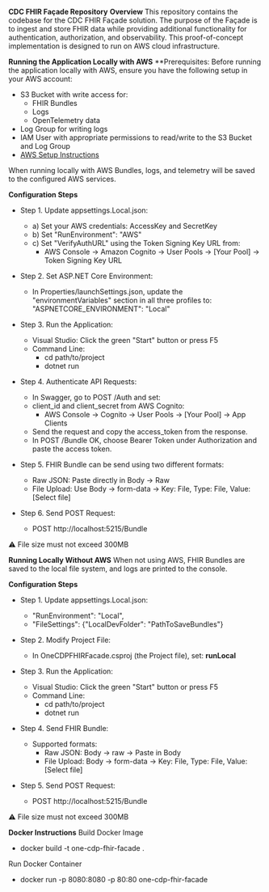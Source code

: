 **CDC FHIR Façade Repository**
**Overview**
This repository contains the codebase for the CDC FHIR Façade solution. The purpose of the Façade is to ingest and store FHIR data while providing additional functionality for authentication, authorization, and observability. This proof-of-concept implementation is designed to run on AWS cloud infrastructure.

**Running the Application Locally with AWS**
**Prerequisites:
Before running the application locally with AWS, ensure you have the following setup in your AWS account:
- S3 Bucket with write access for:
    - FHIR Bundles
    - Logs
    - OpenTelemetry data
- Log Group for writing logs
- IAM User with appropriate permissions to read/write to the S3 Bucket and Log Group
- [AWS Setup Instructions](https://docs.aws.amazon.com/AmazonS3/latest/userguide/walkthrough1.html)

When running locally with AWS Bundles, logs, and telemetry will be saved to the configured AWS services.

**Configuration Steps**
- Step 1. Update appsettings.Local.json:
     - a) Set your AWS credentials: AccessKey and SecretKey
     - b) Set "RunEnvironment": "AWS"
     - c) Set "VerifyAuthURL" using the Token Signing Key URL from:
         - AWS Console → Amazon Cognito → User Pools → [Your Pool] → Token  Signing Key URL

- Step 2. Set ASP.NET Core Environment:
    - In Properties/launchSettings.json, update the "environmentVariables" section in all three profiles to: "ASPNETCORE_ENVIRONMENT": "Local"

- Step 3. Run the Application:
    - Visual Studio: Click the green "Start" button or press F5
    - Command Line:
      - cd path/to/project
      - dotnet run
  
- Step 4. Authenticate API Requests:
    - In Swagger, go to POST /Auth and set:
    - client_id and client_secret from AWS Cognito:
        - AWS Console → Cognito → User Pools → [Your Pool] → App Clients
    - Send the request and copy the access_token from the response.
    - In POST /Bundle OK, choose Bearer Token under Authorization and paste the access token.

- Step 5. FHIR Bundle can be send using two different formats:
    - Raw JSON: Paste directly in Body → Raw
    - File Upload: Use Body → form-data → Key: File, Type: File, Value: [Select file]

- Step 6. Send POST Request:
    - POST http://localhost:5215/Bundle

⚠️ File size must not exceed 300MB

**Running Locally Without AWS**
When not using AWS, FHIR Bundles are saved to the local file system, and logs are printed to the console.

**Configuration Steps**
- Step 1. Update appsettings.Local.json:
    - "RunEnvironment": "Local",
    - "FileSettings": {"LocalDevFolder": "PathToSaveBundles"}
  
- Step 2. Modify Project File:
    - In OneCDPFHIRFacade.csproj (the Project file), set: <DefineConstants>**runLocal**</DefineConstants>

- Step 3. Run the Application:
    - Visual Studio: Click the green "Start" button or press F5
    - Command Line:
        - cd path/to/project
        - dotnet run
  
- Step 4. Send FHIR Bundle:
    - Supported formats:
        - Raw JSON: Body -> raw -> Paste in Body
        - File Upload: Body → form-data → Key: File, Type: File, Value: [Select file]

- Step 5. Send POST Request:
    - POST http://localhost:5215/Bundle

⚠️ File size must not exceed 300MB

****Docker Instructions****
Build Docker Image
- docker build -t one-cdp-fhir-facade .

Run Docker Container
- docker run -p 8080:8080 -p 80:80 one-cdp-fhir-facade

